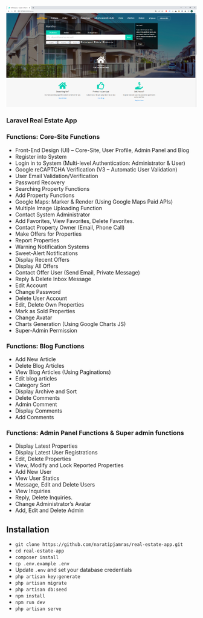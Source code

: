 ![alt text](https://github.com/naratipjamras/real-estate-app/blob/master/NARAAgency.PNG)

### Laravel Real Estate App

### Functions: Core-Site Functions
- Front-End Design (UI) – Core-Site, User Profile, Admin Panel and Blog
- Register into System
- Login in to System (Multi-level Authentication: Administrator & User)
- Google reCAPTCHA Verification (V3 – Automatic User Validation)
- User Email Validation/Verification
- Password Recovery
- Searching Property Functions
- Add Property Functions
- Google Maps: Marker & Render (Using Google Maps Paid APIs)
- Multiple Image Uploading Function
- Contact System Administrator
- Add Favorites, View Favorites, Delete Favorites.
- Contact Property Owner (Email, Phone Call)
- Make Offers for Properties
- Report Properties
- Warning Notification Systems
- Sweet-Alert Notifications
- Display Recent Offers
- Display All Offers
- Contact Offer User (Send Email, Private Message)
- Reply & Delete Inbox Message
- Edit Account
- Change Password
- Delete User Account
- Edit, Delete Own Properties
- Mark as Sold Properties
- Change Avatar
- Charts Generation (Using Google Charts JS)
- Super-Admin Permission

### Functions: Blog Functions
- Add New Article
- Delete Blog Articles
- View Blog Articles (Using Paginations)
- Edit blog articles
- Category Sort
- Display Archive and Sort
- Delete Comments
- Admin Comment
- Display Comments
- Add Comments

### Functions: Admin Panel Functions & Super admin functions
- Display Latest Properties
- Display Latest User Registrations
- Edit, Delete Properties
- View, Modify and Lock Reported Properties
- Add New User
- View User Statics
- Message, Edit and Delete Users
- View Inquiries
- Reply, Delete Inquiries.
- Change Administrator’s Avatar
- Add, Edit and Delete Admin

## Installation

- `git clone https://github.com/naratipjamras/real-estate-app.git`
- `cd real-estate-app`
- `composer install`
- `cp .env.example .env`
- Update `.env` and set your database credentials
- `php artisan key:generate`
- `php artisan migrate`
- `php artisan db:seed`
- `npm install`
- `npm run dev`
- `php artisan serve`



